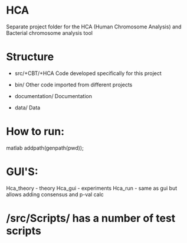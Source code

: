 # HCA

Separate project folder for the HCA (Human Chromosome Analysis) and Bacterial chromosome analysis tool


# Structure

- src/+CBT/+HCA   	Code developed specifically for this project 
- bin/			Other code imported from different projects

- documentation/	Documentation
- data/			Data

# How to run:
matlab
addpath(genpath(pwd));

# GUI'S:
Hca_theory - theory
Hca_gui - experiments
Hca_run - same as gui but allows adding consensus and p-val calc
# /src/Scripts/ has a number of test scripts

